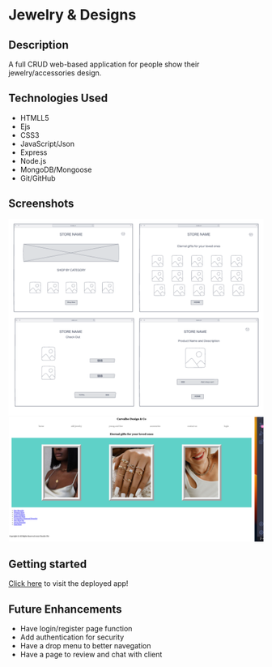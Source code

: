 # Jewelry & Designs

## Description

A full CRUD web-based application for people show their jewelry/accessories design.

## Technologies Used

- HTMLL5
- Ejs
- CSS3
- JavaScript/Json
- Express
- Node.js
- MongoDB/Mongoose
- Git/GitHub

## Screenshots

![my wireframe](wireframe-store.png)
![my production version](store-app.png)

## Getting started

[Click here](#) to visit the deployed app!

## Future Enhancements

- Have login/register page function
- Add authentication for security
- Have a drop menu to better navegation
- Have a page to review and chat with client
